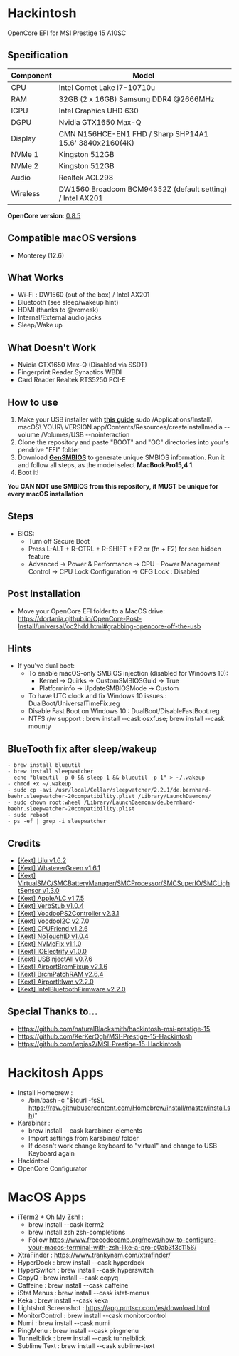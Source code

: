 # Hackintosh
OpenCore EFI for MSI Prestige 15 A10SC

## Specification
| **Component** | **Model** |
| ------------- | --------- |
| CPU | Intel Comet Lake i7-10710u |
| RAM | 32GB (2 x 16GB) Samsung DDR4 @2666MHz |
| IGPU | Intel Graphics UHD 630	|
| DGPU | Nvidia GTX1650 Max-Q |
| Display | CMN N156HCE-EN1 FHD / Sharp SHP14A1 15.6' 3840x2160(4K) |
| NVMe 1 | Kingston 512GB |
| NVMe 2 | Kingston 512GB |
| Audio | Realtek ACL298 |
| Wireless | DW1560 Broadcom BCM94352Z (default setting) / Intel AX201 |


**OpenCore version**: [0.8.5](https://github.com/acidanthera/opencorepkg/releases)

## Compatible macOS versions
 - Monterey (12.6)

## What Works
 - Wi-Fi : DW1560 (out of the box) / Intel AX201
 - Bluetooth (see sleep/wakeup hint)
 - HDMI (thanks to @vomesk)
 - Internal/External audio jacks
 - Sleep/Wake up

## What Doesn't Work
 - Nvidia GTX1650 Max-Q (Disabled via SSDT)
 - Fingerprint Reader Synaptics WBDI
 - Card Reader Realtek RTS5250 PCI-E



## How to use
  1. Make your USB installer with [**this guide**](https://dortania.github.io/OpenCore-Install-Guide/installer-guide/)
  	sudo /Applications/Install\ macOS\ YOUR\ VERSION.app/Contents/Resources/createinstallmedia --volume /Volumes/USB --nointeraction
  2. Clone the repository and paste "BOOT" and "OC" directories into your's pendrive "EFI" folder
  3. Download [**GenSMBIOS**](https://github.com/corpnewt/GenSMBIOS) to generate unique SMBIOS information. Run it and follow all steps, as the model select **MacBookPro15,4 1**.
  4. Boot it!  

**You CAN NOT use SMBIOS from this repository, it MUST be unique for every macOS installation**

## Steps
 - BIOS:
 	- Turn off Secure Boot
 	- Press L-ALT + R-CTRL + R-SHIFT + F2 or (fn + F2) for see hidden feature
 	- Advanced → Power & Performance → CPU - Power Management Control → CPU Lock Configuration → CFG Lock : Disabled

 		
## Post Installation
- Move your OpenCore EFI folder to a MacOS drive: https://dortania.github.io/OpenCore-Post-Install/universal/oc2hdd.html#grabbing-opencore-off-the-usb

## Hints
- If you've dual boot:
	- To enable macOS-only SMBIOS injection (disabled for Windows 10):
		- Kernel → Quirks → CustomSMBIOSGuid → True
		- Platforminfo → UpdateSMBIOSMode → Custom
	- To have UTC clock and fix Windows 10 issues : DualBoot/UniversalTimeFix.reg
	- Disable Fast Boot on Windows 10 : DualBoot/DisableFastBoot.reg
	- NTFS r/w support : brew install --cask osxfuse; brew install --cask mounty

## BlueTooth fix after sleep/wakeup
	- brew install blueutil
	- brew install sleepwatcher
	- echo "blueutil -p 0 && sleep 1 && blueutil -p 1" > ~/.wakeup
	- chmod +x ~/.wakeup
	- sudo cp -avi /usr/local/Cellar/sleepwatcher/2.2.1/de.bernhard-baehr.sleepwatcher-20compatibility.plist /Library/LaunchDaemons/
	- sudo chown root:wheel /Library/LaunchDaemons/de.bernhard-baehr.sleepwatcher-20compatibility.plist
	- sudo reboot
	- ps -ef | grep -i sleepwatcher

## Credits
 - [[Kext] Lilu v1.6.2](https://github.com/acidanthera/Lilu)
 - [[Kext] WhateverGreen v1.6.1](https://github.com/acidanthera/WhateverGreen)
 - [[Kext] VirtualSMC/SMCBatteryManager/SMCProcessor/SMCSuperIO/SMCLightSensor v1.3.0](https://github.com/acidanthera/VirtualSMC)
 - [[Kext] AppleALC v1.7.5](https://github.com/acidanthera/AppleALC)
 - [[Kext] VerbStub v1.0.4](https://github.com/hackintosh-stuff/ComboJack/tree/master/ComboJack_Installer)
 - [[Kext] VoodooPS2Controller v2.3.1](https://github.com/acidanthera/VoodooPS2)
 - [[Kext] VoodooI2C v2.7.0](https://github.com/VoodooI2C/VoodooI2C)
 - [[Kext] CPUFriend v1.2.6](https://github.com/acidanthera/CPUFriend)
 - [[Kext] NoTouchID v1.0.4](https://github.com/al3xtjames/NoTouchID)
 - [[Kext] NVMeFix v1.1.0](https://github.com/acidanthera/NVMeFix)
 - [[Kext] IOElectrify v1.0.0](https://github.com/the-darkvoid/macOS-IOElectrify)
 - [[Kext] USBInjectAll v0.7.6](https://github.com/Sniki/OS-X-USB-Inject-All)
 - [[Kext] AirportBrcmFixup v2.1.6](https://github.com/acidanthera/AirportBrcmFixup)
 - [[Kext] BrcmPatchRAM v2.6.4](https://github.com/acidanthera/BrcmPatchRAM)
 - [[Kext] AirportItlwm v2.2.0](https://github.com/OpenIntelWireless/itlwm)
 - [[Kext] IntelBluetoothFirmware v2.2.0](https://github.com/OpenIntelWireless/IntelBluetoothFirmware)



## Special Thanks to...
 - https://github.com/naturalBlacksmith/hackintosh-msi-prestige-15
 - https://github.com/KerKerOgh/MSI-Prestige-15-Hackintosh
 - https://github.com/wgjas2/MSI-Prestige-15-Hackintosh


# Hackitosh Apps
- Install Homebrew : 
	- /bin/bash -c "$(curl -fsSL https://raw.githubusercontent.com/Homebrew/install/master/install.sh)"
- Karabiner :
	- brew install --cask karabiner-elements
	- Import settings from karabiner/ folder
	- If doesn't work change keyboard to "virtual" and change to USB Keyboard again
- Hackintool
- OpenCore Configurator


# MacOS Apps
- iTerm2 + Oh My Zsh! :
	- brew install --cask iterm2
	- brew install zsh zsh-completions
	- Follow https://www.freecodecamp.org/news/how-to-configure-your-macos-terminal-with-zsh-like-a-pro-c0ab3f3c1156/
- XtraFinder : https://www.trankynam.com/xtrafinder/
- HyperDock : brew install --cask hyperdock
- HyperSwitch : brew install --cask hyperswitch
- CopyQ : brew install --cask copyq
- Caffeine : brew install --cask caffeine
- iStat Menus : brew install --cask istat-menus
- Keka : brew install --cask keka
- Lightshot Screenshot : https://app.prntscr.com/es/download.html
- MonitorControl : brew install --cask monitorcontrol
- Numi : brew install --cask numi
- PingMenu : brew install --cask pingmenu
- Tunnelblick : brew install --cask tunnelblick
- Sublime Text : brew install --cask sublime-text
